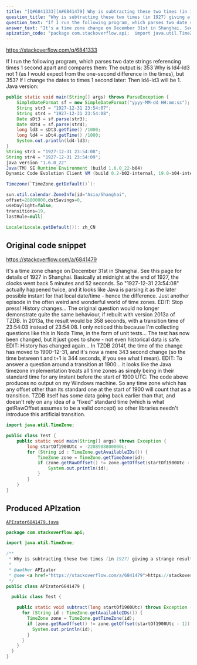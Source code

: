 ```yaml
---
title: "[Q#6841333][A#6841479] Why is subtracting these two times (in 1927) giving a strange result?"
question_title: "Why is subtracting these two times (in 1927) giving a strange result?"
question_text: "If I run the following program, which parses two date strings referencing times 1 second apart and compares them: The output is: 353 Why is ld4-ld3 not 1 (as I would expect from the one-second difference in the times), but 353? If I change the dates to times 1 second later: Then ld4-ld3 will be 1. Java version:"
answer_text: "It's a time zone change on December 31st in Shanghai. See this page for details of 1927 in Shanghai. Basically at midnight at the end of 1927, the clocks went back 5 minutes and 52 seconds. So \"1927-12-31 23:54:08\" actually happened twice, and it looks like Java is parsing it as the later possible instant for that local date/time - hence the difference. Just another episode in the often weird and wonderful world of time zones. EDIT: Stop press! History changes... The original question would no longer demonstrate quite the same behaviour, if rebuilt with version 2013a of TZDB. In 2013a, the result would be 358 seconds, with a transition time of 23:54:03 instead of 23:54:08. I only noticed this because I'm collecting questions like this in Noda Time, in the form of unit tests... The test has now been changed, but it just goes to show - not even historical data is safe. EDIT: History has changed again... In TZDB 2014f, the time of the change has moved to 1900-12-31, and it's now a mere 343 second change (so the time between t and t+1 is 344 seconds, if you see what I mean). EDIT: To answer a question around a transition at 1900... it looks like the Java timezone implementation treats all time zones as simply being in their standard time for any instant before the start of 1900 UTC: The code above produces no output on my Windows machine. So any time zone which has any offset other than its standard one at the start of 1900 will count that as a transition. TZDB itself has some data going back earlier than that, and doesn't rely on any idea of a \"fixed\" standard time (which is what getRawOffset assumes to be a valid concept) so other libraries needn't introduce this artificial transition."
apization_code: "package com.stackoverflow.api;  import java.util.TimeZone;  /**  * Why is subtracting these two times (in 1927) giving a strange result?  *  * @author APIzator  * @see <a href=\"https://stackoverflow.com/a/6841479\">https://stackoverflow.com/a/6841479</a>  */ public class APIzator6841479 {    public class Test {      public static void subtract(long startOf1900Utc) throws Exception {       for (String id : TimeZone.getAvailableIDs()) {         TimeZone zone = TimeZone.getTimeZone(id);         if (zone.getRawOffset() != zone.getOffset(startOf1900Utc - 1)) {           System.out.println(id);         }       }     }   } }"
---
```


https://stackoverflow.com/q/6841333

If I run the following program, which parses two date strings referencing times 1 second apart and compares them:
The output is:
353
Why is ld4-ld3 not 1 (as I would expect from the one-second difference in the times), but 353?
If I change the dates to times 1 second later:
Then ld4-ld3 will be 1.
Java version:


```java
public static void main(String[] args) throws ParseException {
    SimpleDateFormat sf = new SimpleDateFormat("yyyy-MM-dd HH:mm:ss");  
    String str3 = "1927-12-31 23:54:07";  
    String str4 = "1927-12-31 23:54:08";  
    Date sDt3 = sf.parse(str3);  
    Date sDt4 = sf.parse(str4);  
    long ld3 = sDt3.getTime() /1000;  
    long ld4 = sDt4.getTime() /1000;
    System.out.println(ld4-ld3);
}
String str3 = "1927-12-31 23:54:08";  
String str4 = "1927-12-31 23:54:09";
java version "1.6.0_22"
Java(TM) SE Runtime Environment (build 1.6.0_22-b04)
Dynamic Code Evolution Client VM (build 0.2-b02-internal, 19.0-b04-internal, mixed mode)

Timezone(`TimeZone.getDefault()`):

sun.util.calendar.ZoneInfo[id="Asia/Shanghai",
offset=28800000,dstSavings=0,
useDaylight=false,
transitions=19,
lastRule=null]

Locale(Locale.getDefault()): zh_CN
```


## Original code snippet

https://stackoverflow.com/a/6841479

It&#x27;s a time zone change on December 31st in Shanghai.
See this page for details of 1927 in Shanghai. Basically at midnight at the end of 1927, the clocks went back 5 minutes and 52 seconds. So &quot;1927-12-31 23:54:08&quot; actually happened twice, and it looks like Java is parsing it as the later possible instant for that local date/time - hence the difference.
Just another episode in the often weird and wonderful world of time zones.
EDIT: Stop press! History changes...
The original question would no longer demonstrate quite the same behaviour, if rebuilt with version 2013a of TZDB. In 2013a, the result would be 358 seconds, with a transition time of 23:54:03 instead of 23:54:08.
I only noticed this because I&#x27;m collecting questions like this in Noda Time, in the form of unit tests... The test has now been changed, but it just goes to show - not even historical data is safe.
EDIT: History has changed again...
In TZDB 2014f, the time of the change has moved to 1900-12-31, and it&#x27;s now a mere 343 second change (so the time between t and t+1 is 344 seconds, if you see what I mean).
EDIT: To answer a question around a transition at 1900... it looks like the Java timezone implementation treats all time zones as simply being in their standard time for any instant before the start of 1900 UTC:
The code above produces no output on my Windows machine. So any time zone which has any offset other than its standard one at the start of 1900 will count that as a transition. TZDB itself has some data going back earlier than that, and doesn&#x27;t rely on any idea of a &quot;fixed&quot; standard time (which is what getRawOffset assumes to be a valid concept) so other libraries needn&#x27;t introduce this artificial transition.

```java
import java.util.TimeZone;

public class Test {
    public static void main(String[] args) throws Exception {
        long startOf1900Utc = -2208988800000L;
        for (String id : TimeZone.getAvailableIDs()) {
            TimeZone zone = TimeZone.getTimeZone(id);
            if (zone.getRawOffset() != zone.getOffset(startOf1900Utc - 1)) {
                System.out.println(id);
            }
        }
    }
}
```

## Produced APIzation

[`APIzator6841479.java`](https://github.com/pasqualesalza/apization-temp-data/raw/master/apizations/java/APIzator6841479.java)

```java
package com.stackoverflow.api;

import java.util.TimeZone;

/**
 * Why is subtracting these two times (in 1927) giving a strange result?
 *
 * @author APIzator
 * @see <a href="https://stackoverflow.com/a/6841479">https://stackoverflow.com/a/6841479</a>
 */
public class APIzator6841479 {

  public class Test {

    public static void subtract(long startOf1900Utc) throws Exception {
      for (String id : TimeZone.getAvailableIDs()) {
        TimeZone zone = TimeZone.getTimeZone(id);
        if (zone.getRawOffset() != zone.getOffset(startOf1900Utc - 1)) {
          System.out.println(id);
        }
      }
    }
  }
}

```